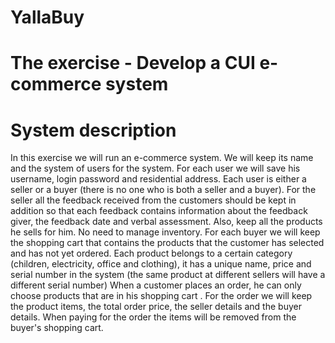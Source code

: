 # YallaBuy

# The exercise - Develop a CUI e-commerce system

# System description
In this exercise we will run an e-commerce system. We will keep its name and the system of users for the system. For each user we will save his username, login password and residential address. Each user is either a seller or a buyer (there is no one who is both a seller and a buyer). For the seller all the feedback received from the customers should be kept in addition so that each feedback contains information about the feedback giver, the feedback date and verbal assessment. Also, keep all the products he sells for him. No need to manage inventory. For each buyer we will keep the shopping cart that contains the products that the customer has selected and has not yet ordered. Each product belongs to a certain category (children, electricity, office and clothing), it has a unique name, price and serial number in the system (the same product at different sellers will have a different serial number) When a customer places an order, he can only choose products that are in his shopping cart . For the order we will keep the product items, the total order price, the seller details and the buyer details. When paying for the order the items will be removed from the buyer's shopping cart.

